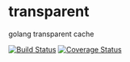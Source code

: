 # transparent
golang transparent cache

[![Build Status](https://travis-ci.org/juntaki/transparent.svg?branch=master)](https://travis-ci.org/juntaki/transparent)
[![Coverage Status](https://coveralls.io/repos/github/juntaki/transparent/badge.svg?branch=master)](https://coveralls.io/github/juntaki/transparent?branch=master)
